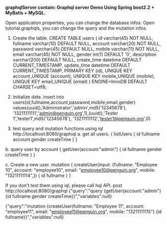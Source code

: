 **graphqlServer contain: Graphql server Demo Using Spring boot2.2 + MyBatis + MySQL.**

Open application.properties, you can change the database infos.
Open tutorial.graphqls, you can change the query and the mutation infos.

1. Create the table.
CREATE TABLE users (
  id varchar(45) NOT NULL,
  fullname varchar(10) DEFAULT NULL,
  account varchar(20) NOT NULL,
  password varchar(45) DEFAULT NULL,
  mobile varchar(11) NOT NULL,
  email varchar(45) NOT NULL,
  gender int(1) DEFAULT '0',
  description varchar(200) DEFAULT NULL,
  create_time datetime DEFAULT CURRENT_TIMESTAMP,
  update_time datetime DEFAULT CURRENT_TIMESTAMP,
  PRIMARY KEY (id),
  UNIQUE KEY account_UNIQUE (account),
  UNIQUE KEY mobile_UNIQUE (mobile),
  UNIQUE KEY email_UNIQUE (email)
) ENGINE=InnoDB DEFAULT CHARSET=utf8;


2. Initialize data.
insert into users(id,fullname,account,password,mobile,email,gender) values(uuid(),'Administrator','admin',md5('12345678'), '13211111111','admin@penguin.org',1),(uuid(),'Tester 1','tester1',md5('12345678'), '13211111112','tester1@penguin.org',0)

3. test query and mutation functions using iql
http://localhost:8080/graphiql
a. get all users.
{
  listUsers {
    id
    fullname
    account
    gender
    createTime
  }
}

b. query user by account
{
  getUser(account:"admin") {
    id
    fullname
    gender
    createTime
  }
}

c. Create a new user.
mutation {
  createUser(input: {fullname: "Employee 10", account: "employee10", email: "employee10@penguin.org", mobile: "13211111114",}) {
    id
    fullname
  }
}

If you don't test them using iql, please call hql API.
post http://localhost:8080/graphql
{"query":"query {getUser(account:\"admin\") {id fullname gender createTime}}","variables":null}

{"query":"mutation {createUser(fullname: \"Employee 11\", account: \"employee11\", email: \"employee11@penguin.org\", mobile: \"13211111115\") {id fullname}}","variables":null}
